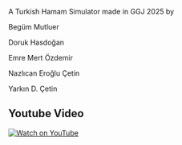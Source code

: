 A Turkish Hamam Simulator made in GGJ 2025
by

Begüm Mutluer

Doruk Hasdoğan

Emre Mert Özdemir

Nazlıcan Eroğlu Çetin

Yarkın D. Çetin

## Youtube Video

[![Watch on YouTube](https://img.youtube.com/vi/gADIn5u1qwI/0.jpg)](https://www.youtube.com/watch?v=gADIn5u1qwI)
